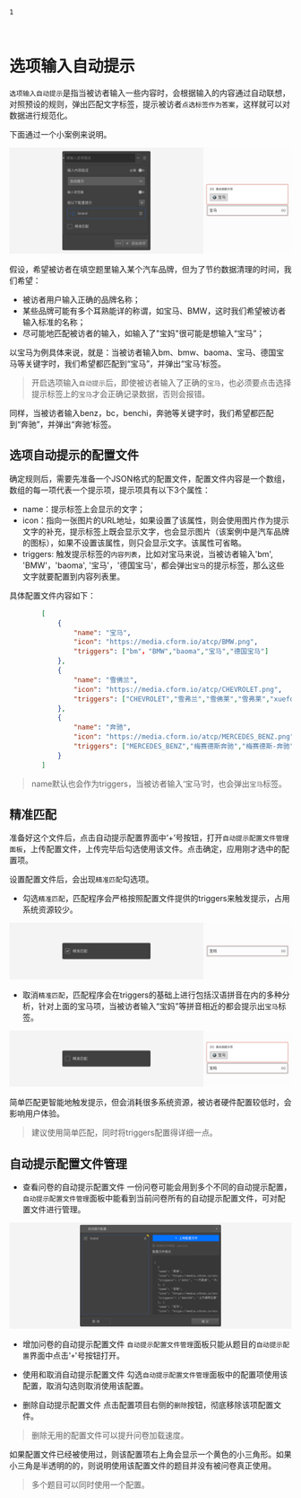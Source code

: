 ```index
1
```
```tag

```
```summary

```
# 选项输入自动提示

`选项输入自动提示`是指当被访者输入一些内容时，会根据输入的内容通过自动联想，对照预设的规则，弹出匹配文字标签，提示被访者`点选标签作为答案`，这样就可以对数据进行规范化。

下面通过一个小案例来说明。

<img src='./assets/01autoComplete/section.png'>

假设，希望被访者在填空题里输入某个汽车品牌，但为了节约数据清理的时间，我们希望：
+ 被访者用户输入正确的品牌名称；
+ 某些品牌可能有多个耳熟能详的称谓，如宝马、BMW，这时我们希望被访者输入标准的名称；
+ 尽可能地匹配被访者的输入，如输入了"宝妈"很可能是想输入“宝马”；

以宝马为例具体来说，就是：当被访者输入bm、bmw、baoma、宝马、德国宝马等关键字时，我们希望都匹配到“宝马”，并弹出“宝马’标签。
> 开启选项输入`自动提示`后，即使被访者输入了正确的`宝马`，也必须要点击选择提示标签上的`宝马`才会正确记录数据，否则会报错。

同样，当被访者输入benz，bc，benchi，奔驰等关键字时，我们希望都匹配到“奔驰”，并弹出“奔驰’标签。

## 选项自动提示的配置文件

确定规则后，需要先准备一个JSON格式的配置文件，配置文件内容是一个数组，数组的每一项代表一个提示项，提示项具有以下3个属性：
+ name：提示标签上会显示的文字；
+ icon：指向一张图片的URL地址，如果设置了该属性，则会使用图片作为提示文字的补充，提示标签上既会显示文字，也会显示图片（该案例中是汽车品牌的图标），如果不设置该属性，则只会显示文字。该属性可省略。
+ triggers: 触发提示标签的`内容列表`，比如对宝马来说，当被访者输入'bm', 'BMW'，'baoma', '宝马'，'德国宝马'，都会弹出`宝马`的提示标签，那么这些文字就要配置到内容列表里。

具体配置文件内容如下：
```json
        [
            {
                "name": "宝马",
                "icon": "https://media.cform.io/atcp/BMW.png",
                "triggers": ["bm"，"BMW","baoma","宝马","德国宝马"]
            },
            {
                "name": "雪佛兰",
                "icon": "https://media.cform.io/atcp/CHEVROLET.png",
                "triggers": ["CHEVROLET","雪弗兰","雪佛莱","雪弗莱","xuefolan","xfl"]
            },
            {
                "name": "奔驰",
                "icon": "https://media.cform.io/atcp/MERCEDES_BENZ.png",
                "triggers": ["MERCEDES_BENZ","梅赛德斯奔驰","梅赛德斯-奔驰","梅赛德斯","benchi","bc","BENZ","平治"]
            }
        ]
```
> name默认也会作为triggers，当被访者输入‘宝马’时，也会弹出`宝马`标签。

## 精准匹配
准备好这个文件后，点击自动提示配置界面中‘+’号按钮，打开`自动提示配置文件管理面板`，上传配置文件，上传完毕后勾选使用该文件。点击确定，应用刚才选中的配置项。

设置配置文件后，会出现`精准匹配`勾选项。

+ 勾选`精准匹配`，匹配程序会严格按照配置文件提供的triggers来触发提示，占用系统资源较少。
  
<img src='./assets/01autoComplete/precise-matching.png'>

+ 取消`精准匹配`，匹配程序会在triggers的基础上进行包括汉语拼音在内的多种分析，针对上面的宝马项，当被访者输入“宝妈”等拼音相近的都会提示出`宝马`标签。
  
<img src='./assets/01autoComplete/default-matching.png'>

简单匹配更智能地触发提示，但会消耗很多系统资源，被访者硬件配置较低时，会影响用户体验。

> 建议使用简单匹配，同时将triggers配置得详细一点。

## 自动提示配置文件管理

+ 查看问卷的自动提示配置文件
一份问卷可能会用到多个不同的自动提示配置，`自动提示配置文件管理`面板中能看到当前问卷所有的自动提示配置文件，可对配置文件进行管理。

<img src='./assets/01autoComplete/popup.png'>

+ 增加问卷的自动提示配置文件
`自动提示配置文件管理`面板只能从题目的`自动提示配置`界面中点击'`+`'号按钮打开。

+ 使用和取消自动提示配置文件
勾选`自动提示配置文件管理`面板中的配置项使用该配置，取消勾选则取消使用该配置。

+ 删除自动提示配置文件
点击配置项目右侧的`删除`按钮，彻底移除该项配置文件。

> 删除无用的配置文件可以提升问卷加载速度。

如果配置文件已经被使用过，则该配置项右上角会显示一个黄色的小三角形。如果小三角是半透明的的，则说明使用该配置文件的题目并没有被问卷真正使用。

> 多个题目可以同时使用一个配置。




